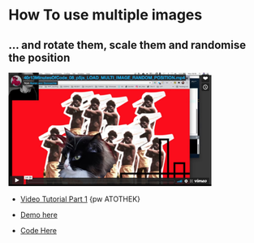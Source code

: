  # How To use multiple images
 ## ... and rotate them, scale them and randomise the position

<img src="https://github.com/karenanndonnachie/LESS/blob/main/previewImages/Multi_image.JPG" width="400px"/><br/>
* [Video Tutorial Part 1](https://vimeo.com/609521758) {pw ATOTHEK}

* [Demo here](https://karenanndonnachie.github.io/LESS/04/multiImage)
* [Code Here](https://github.com/karenanndonnachie/LESS/tree/main/04/multiImage)


